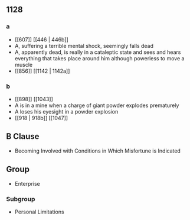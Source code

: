 ## 1128
### a
- [[607]] [[446 | 446b]] 
- A, suffering a terrible mental shock, seemingly falls dead
- A, apparently dead, is really in a cataleptic state and sees and hears everything that takes place around him although powerless to move a muscle
- [[856]] [[1142 | 1142a]] 

### b
- [[898]] [[1043]] 
- A is in a mine when a charge of giant powder explodes prematurely
- A loses his eyesight in a powder explosion
- [[918 | 918b]] [[1047]] 

## B Clause
- Becoming Involved with Conditions in Which Misfortune is Indicated

## Group
- Enterprise

### Subgroup
- Personal Limitations

